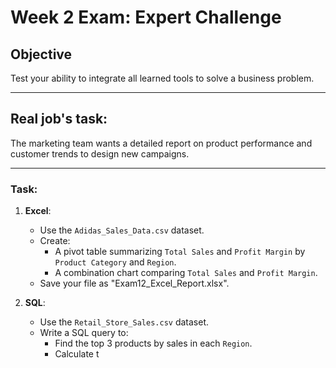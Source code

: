 # Week 2 Exam: Expert Challenge

## Objective
Test your ability to integrate all learned tools to solve a business problem.

---

## Real job's task:
The marketing team wants a detailed report on product performance and customer trends to design new campaigns.

---

### Task:
1. **Excel**:
   - Use the `Adidas_Sales_Data.csv` dataset.
   - Create:
     - A pivot table summarizing `Total Sales` and `Profit Margin` by `Product Category` and `Region`.
     - A combination chart comparing `Total Sales` and `Profit Margin`.
   - Save your file as "Exam12_Excel_Report.xlsx".

2. **SQL**:
   - Use the `Retail_Store_Sales.csv` dataset.
   - Write a SQL query to:
     - Find the top 3 products by sales in each `Region`.
     - Calculate t
